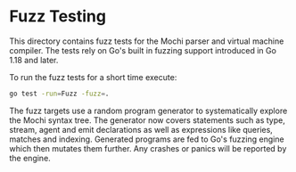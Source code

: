 # Fuzz Testing

This directory contains fuzz tests for the Mochi parser and virtual machine
compiler. The tests rely on Go's built in fuzzing support introduced in Go 1.18
and later.

To run the fuzz tests for a short time execute:

```bash
go test -run=Fuzz -fuzz=.
```

The fuzz targets use a random program generator to systematically explore the
Mochi syntax tree. The generator now covers statements such as type, stream,
agent and emit declarations as well as expressions like queries, matches and
indexing.  Generated programs are fed to Go's fuzzing engine which then mutates
them further. Any crashes or panics will be reported by the engine.

